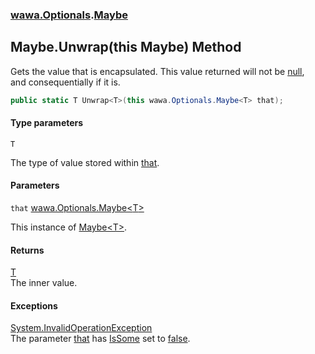 ### [wawa.Optionals](wawa.Optionals.md 'wawa.Optionals').[Maybe](Maybe.md 'wawa.Optionals.Maybe')

## Maybe.Unwrap<T>(this Maybe<T>) Method

Gets the value that is encapsulated. This value returned will not be [null](https://docs.microsoft.com/en-us/dotnet/csharp/language-reference/keywords/null 'https://docs.microsoft.com/en-us/dotnet/csharp/language-reference/keywords/null'),  
and consequentially if it is.

```csharp
public static T Unwrap<T>(this wawa.Optionals.Maybe<T> that);
```
#### Type parameters

<a name='wawa.Optionals.Maybe.Unwrap_T_(thiswawa.Optionals.Maybe_T_).T'></a>

`T`

The type of value stored within [that](Maybe.Unwrap{T}(Maybe{T}).md#wawa.Optionals.Maybe.Unwrap_T_(thiswawa.Optionals.Maybe_T_).that 'wawa.Optionals.Maybe.Unwrap<T>(this wawa.Optionals.Maybe<T>).that').
#### Parameters

<a name='wawa.Optionals.Maybe.Unwrap_T_(thiswawa.Optionals.Maybe_T_).that'></a>

`that` [wawa.Optionals.Maybe&lt;](Maybe{T}.md 'wawa.Optionals.Maybe<T>')[T](Maybe.Unwrap{T}(Maybe{T}).md#wawa.Optionals.Maybe.Unwrap_T_(thiswawa.Optionals.Maybe_T_).T 'wawa.Optionals.Maybe.Unwrap<T>(this wawa.Optionals.Maybe<T>).T')[&gt;](Maybe{T}.md 'wawa.Optionals.Maybe<T>')

This instance of [Maybe&lt;T&gt;](Maybe{T}.md 'wawa.Optionals.Maybe<T>').

#### Returns
[T](Maybe.Unwrap{T}(Maybe{T}).md#wawa.Optionals.Maybe.Unwrap_T_(thiswawa.Optionals.Maybe_T_).T 'wawa.Optionals.Maybe.Unwrap<T>(this wawa.Optionals.Maybe<T>).T')  
The inner value.

#### Exceptions

[System.InvalidOperationException](https://docs.microsoft.com/en-us/dotnet/api/System.InvalidOperationException 'System.InvalidOperationException')  
The parameter [that](Maybe.Unwrap{T}(Maybe{T}).md#wawa.Optionals.Maybe.Unwrap_T_(thiswawa.Optionals.Maybe_T_).that 'wawa.Optionals.Maybe.Unwrap<T>(this wawa.Optionals.Maybe<T>).that') has [IsSome](Maybe{T}.IsSome.md 'wawa.Optionals.Maybe<T>.IsSome') set to [false](https://docs.microsoft.com/en-us/dotnet/csharp/language-reference/builtin-types/bool 'https://docs.microsoft.com/en-us/dotnet/csharp/language-reference/builtin-types/bool').